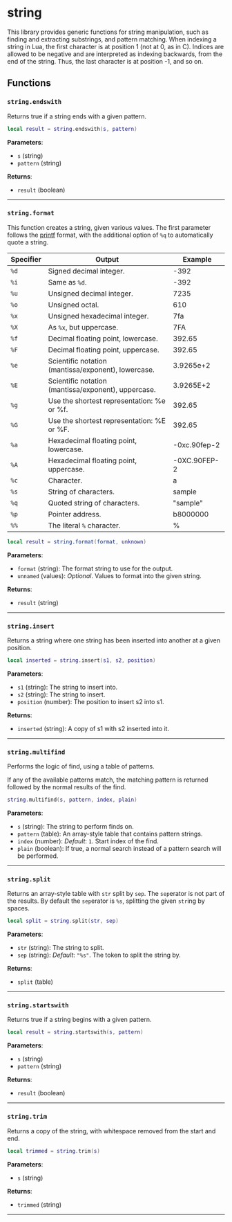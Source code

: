 # string

This library provides generic functions for string manipulation, such as finding and extracting substrings, and pattern matching. When indexing a string in Lua, the first character is at position 1 (not at 0, as in C). Indices are allowed to be negative and are interpreted as indexing backwards, from the end of the string. Thus, the last character is at position -1, and so on.

## Functions

### `string.endswith`

Returns true if a string ends with a given pattern.

```lua
local result = string.endswith(s, pattern)
```

**Parameters**:

* `s` (string)
* `pattern` (string)

**Returns**:

* `result` (boolean)

***

### `string.format`

This function creates a string, given various values. The first parameter follows the [printf](http://www.cplusplus.com/reference/cstdio/printf) format, with the additional option of `%q` to automatically quote a string.

Specifier | Output                                                  | Example
--------- | ------------------------------------------------------- | -------------
`%d`      | Signed decimal integer.                                 | -392
`%i`      | Same as `%d`.                                           | -392
`%u`      | Unsigned decimal integer.                               | 7235
`%o`      | Unsigned octal.                                         | 610
`%x`      | Unsigned hexadecimal integer.                           | 7fa
`%X`      | As `%x`, but uppercase.                                 | 7FA
`%f`      | Decimal floating point, lowercase.                      | 392.65
`%F`      | Decimal floating point, uppercase.                      | 392.65
`%e`      | Scientific notation (mantissa/exponent), lowercase.     | 3.9265e+2
`%E`      | Scientific notation (mantissa/exponent), uppercase.     | 3.9265E+2
`%g`      | Use the shortest representation: %e or %f.              | 392.65
`%G`      | Use the shortest representation: %E or %F.              | 392.65
`%a`      | Hexadecimal floating point, lowercase.                  | -0xc.90fep-2
`%A`      | Hexadecimal floating point, uppercase.                  | -0XC.90FEP-2
`%c`      | Character.                                              | a
`%s`      | String of characters.                                   | sample
`%q`      | Quoted string of characters.                            | "sample"
`%p`      | Pointer address.                                        | b8000000
`%%`      | The literal `%` character.                              | %

```lua
local result = string.format(format, unknown)
```

**Parameters**:

* `format` (string): The format string to use for the output.
* `unnamed` (values): *Optional*. Values to format into the given string.

**Returns**:

* `result` (string)

***

### `string.insert`

Returns a string where one string has been inserted into another at a given position.

```lua
local inserted = string.insert(s1, s2, position)
```

**Parameters**:

* `s1` (string): The string to insert into.
* `s2` (string): The string to insert.
* `position` (number): The position to insert s2 into s1.

**Returns**:

* `inserted` (string): A copy of s1 with s2 inserted into it.

***

### `string.multifind`

Performs the logic of find, using a table of patterns.

If any of the available patterns match, the matching pattern is returned followed by the normal results of the find.

```lua
string.multifind(s, pattern, index, plain)
```

**Parameters**:

* `s` (string): The string to perform finds on.
* `pattern` (table): An array-style table that contains pattern strings.
* `index` (number): *Default*: `1`. Start index of the find.
* `plain` (boolean): If true, a normal search instead of a pattern search will be performed.

***

### `string.split`

Returns an array-style table with `str` split by `sep`. The `sep`erator is not part of the results. By default the `sep`erator is `%s`, splitting the given `str`ing by spaces.

```lua
local split = string.split(str, sep)
```

**Parameters**:

* `str` (string): The string to split.
* `sep` (string): *Default*: `"%s"`. The token to split the string by.

**Returns**:

* `split` (table)

***

### `string.startswith`

Returns true if a string begins with a given pattern.

```lua
local result = string.startswith(s, pattern)
```

**Parameters**:

* `s` (string)
* `pattern` (string)

**Returns**:

* `result` (boolean)

***

### `string.trim`

Returns a copy of the string, with whitespace removed from the start and end.

```lua
local trimmed = string.trim(s)
```

**Parameters**:

* `s` (string)

**Returns**:

* `trimmed` (string)

***

